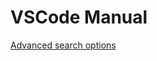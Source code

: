 # VSCode Manual

[Advanced search options](https://code.visualstudio.com/docs/editor/codebasics#_advanced-search-options)
